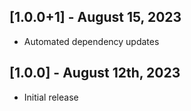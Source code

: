 ## [1.0.0+1] - August 15, 2023

* Automated dependency updates


## [1.0.0] - August 12th, 2023

* Initial release

